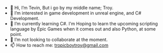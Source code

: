 - 👋 Hi, I’m Tevin, But i go by my middle name; Troy.
- 👀 I’m interested in game development in unreal engine, and C# Development.
- 🌱 I’m currently learning C#. I'm Hoping to learn the upcoming scripting language by Epic Games when it comes out and also Python, at some point.
- 💞️ I’m not looking to collaborate at the moment.
- 📫 How to reach me: tropicboytroy@gmail.com

<!---
TropicTroy/TropicTroy is a ✨ special ✨ repository because its `README.md` (this file) appears on your GitHub profile.
You can click the Preview link to take a look at your changes.
--->
